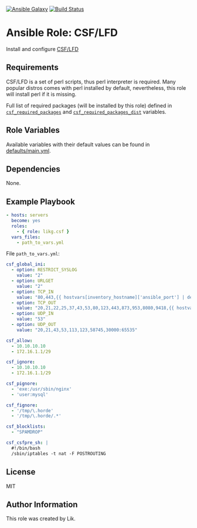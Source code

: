 [![Ansible Galaxy](https://img.shields.io/badge/role-likg.csf-blue.svg?style=flat)](https://galaxy.ansible.com/likg/csf/)
[![Build Status](https://travis-ci.org/likg/ansible-role-csf.svg?branch=master)](https://travis-ci.org/likg/ansible-role-csf)

# Ansible Role: CSF/LFD

Install and configure [CSF/LFD](https://configserver.com/cp/csf.html)

## Requirements

CSF/LFD is a set of perl scripts, thus perl interpreter is required. Many popular distros comes with perl installed by default, nevertheless, this role will install perl if it is missing.

Full list of required packages (will be installed by this role) defined in [`csf_required_packages`](defaults/main.yml#L6-L11) and [`csf_required_packages_dist`](vars/) variables.

## Role Variables

Available variables with their default values can be found in [defaults/main.yml](defaults/main.yml).

## Dependencies

None.

## Example Playbook
```yaml
- hosts: servers
  become: yes
  roles:
    - { role: likg.csf }
  vars_files:
    - path_to_vars.yml
```

File `path_to_vars.yml`:
```yaml
csf_global_ini:
  - option: RESTRICT_SYSLOG
    value: "2"
  - option: URLGET
    value: "2"
  - option: TCP_IN
    value: "80,443,{{ hostvars[inventory_hostname]['ansible_port'] | default('22') }},30000:65535"
  - option: TCP_OUT
    value: "20,21,22,25,37,43,53,80,123,443,873,953,8080,9418,{{ hostvars[inventory_hostname]['ansible_port'] | default('22') }},30000:65535"
  - option: UDP_IN
    value: "53"
  - option: UDP_OUT
    value: "20,21,43,53,113,123,58745,30000:65535"

csf_allow:
  - 10.10.10.10
  - 172.16.1.1/29

csf_ignore:
  - 10.10.10.10
  - 172.16.1.1/29

csf_pignore:
  - 'exe:/usr/sbin/nginx'
  - 'user:mysql'

csf_fignore:
  - '/tmp/\.horde'
  - '/tmp/\.horde/.*'

csf_blocklists:
  - "SPAMDROP"

csf_csfpre_sh: |
  #!/bin/bash
  /sbin/iptables -t nat -F POSTROUTING
```
## License

MIT

## Author Information

This role was created by Lik.
